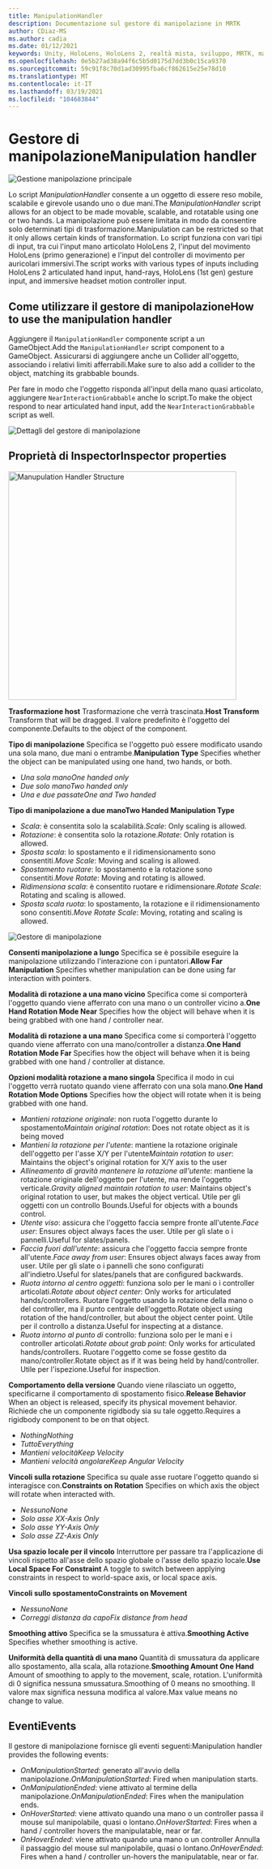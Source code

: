 ```yaml
---
title: ManipulationHandler
description: Documentazione sul gestore di manipolazione in MRTK
author: CDiaz-MS
ms.author: cadia
ms.date: 01/12/2021
keywords: Unity, HoloLens, HoloLens 2, realtà mista, sviluppo, MRTK, manipolazione,
ms.openlocfilehash: 0e5b27ad38a94f6c5b5d0175d7dd3b0c15ca9370
ms.sourcegitcommit: 59c91f8c70d1ad30995fba6cf862615e25e78d10
ms.translationtype: MT
ms.contentlocale: it-IT
ms.lasthandoff: 03/19/2021
ms.locfileid: "104683844"
---
```

# <a name="manipulation-handler"></a><span data-ttu-id="d78c1-104">Gestore di manipolazione</span><span class="sxs-lookup"><span data-stu-id="d78c1-104">Manipulation handler</span></span>

![Gestione manipolazione principale](../images/manipulation-handler/MRTK_Manipulation_Main.png)

<span data-ttu-id="d78c1-106">Lo script *ManipulationHandler* consente a un oggetto di essere reso mobile, scalabile e girevole usando uno o due mani.</span><span class="sxs-lookup"><span data-stu-id="d78c1-106">The *ManipulationHandler* script allows for an object to be made movable, scalable, and rotatable using one or two hands.</span></span> <span data-ttu-id="d78c1-107">La manipolazione può essere limitata in modo da consentire solo determinati tipi di trasformazione.</span><span class="sxs-lookup"><span data-stu-id="d78c1-107">Manipulation can be restricted so that it only allows certain kinds of transformation.</span></span> <span data-ttu-id="d78c1-108">Lo script funziona con vari tipi di input, tra cui l'input mano articolato HoloLens 2, l'input del movimento HoloLens (primo generazione) e l'input del controller di movimento per auricolari immersivi.</span><span class="sxs-lookup"><span data-stu-id="d78c1-108">The script works with various types of inputs including HoloLens 2 articulated hand input, hand-rays, HoloLens (1st gen) gesture input, and immersive headset motion controller input.</span></span>

## <a name="how-to-use-the-manipulation-handler"></a><span data-ttu-id="d78c1-109">Come utilizzare il gestore di manipolazione</span><span class="sxs-lookup"><span data-stu-id="d78c1-109">How to use the manipulation handler</span></span>

<span data-ttu-id="d78c1-110">Aggiungere il `ManipulationHandler` componente script a un GameObject.</span><span class="sxs-lookup"><span data-stu-id="d78c1-110">Add the `ManipulationHandler` script component to a GameObject.</span></span> <span data-ttu-id="d78c1-111">Assicurarsi di aggiungere anche un Collider all'oggetto, associando i relativi limiti afferrabili.</span><span class="sxs-lookup"><span data-stu-id="d78c1-111">Make sure to also add a collider to the object, matching its grabbable bounds.</span></span>

<span data-ttu-id="d78c1-112">Per fare in modo che l'oggetto risponda all'input della mano quasi articolato, aggiungere `NearInteractionGrabbable` anche lo script.</span><span class="sxs-lookup"><span data-stu-id="d78c1-112">To make the object respond to near articulated hand input, add the `NearInteractionGrabbable` script as well.</span></span>

![Dettagli del gestore di manipolazione](../images/manipulation-handler/MRTK_ManipulationHandler_Howto.png)

## <a name="inspector-properties"></a><span data-ttu-id="d78c1-114">Proprietà di Inspector</span><span class="sxs-lookup"><span data-stu-id="d78c1-114">Inspector properties</span></span>

<img src="../images/manipulation-handler/MRTK_ManipulationHandler_Structure.png" width="450" alt="Manupulation Handler Structure">

<span data-ttu-id="d78c1-115">**Trasformazione host** Trasformazione che verrà trascinata.</span><span class="sxs-lookup"><span data-stu-id="d78c1-115">**Host Transform** Transform that will be dragged.</span></span> <span data-ttu-id="d78c1-116">Il valore predefinito è l'oggetto del componente.</span><span class="sxs-lookup"><span data-stu-id="d78c1-116">Defaults to the object of the component.</span></span>

<span data-ttu-id="d78c1-117">**Tipo di manipolazione** Specifica se l'oggetto può essere modificato usando una sola mano, due mani o entrambe.</span><span class="sxs-lookup"><span data-stu-id="d78c1-117">**Manipulation Type** Specifies whether the object can be manipulated using one hand, two hands, or both.</span></span>

* <span data-ttu-id="d78c1-118">*Una sola mano*</span><span class="sxs-lookup"><span data-stu-id="d78c1-118">*One handed only*</span></span>
* <span data-ttu-id="d78c1-119">*Due solo mano*</span><span class="sxs-lookup"><span data-stu-id="d78c1-119">*Two handed only*</span></span>
* <span data-ttu-id="d78c1-120">*Una e due passate*</span><span class="sxs-lookup"><span data-stu-id="d78c1-120">*One and Two handed*</span></span>

<span data-ttu-id="d78c1-121">**Tipo di manipolazione a due mano**</span><span class="sxs-lookup"><span data-stu-id="d78c1-121">**Two Handed Manipulation Type**</span></span>

* <span data-ttu-id="d78c1-122">*Scala*: è consentita solo la scalabilità.</span><span class="sxs-lookup"><span data-stu-id="d78c1-122">*Scale*: Only scaling is allowed.</span></span>
* <span data-ttu-id="d78c1-123">*Rotazione*: è consentita solo la rotazione.</span><span class="sxs-lookup"><span data-stu-id="d78c1-123">*Rotate*: Only rotation is allowed.</span></span>
* <span data-ttu-id="d78c1-124">*Sposta scala*: lo spostamento e il ridimensionamento sono consentiti.</span><span class="sxs-lookup"><span data-stu-id="d78c1-124">*Move Scale*: Moving and scaling is allowed.</span></span>
* <span data-ttu-id="d78c1-125">*Spostamento ruotare*: lo spostamento e la rotazione sono consentiti.</span><span class="sxs-lookup"><span data-stu-id="d78c1-125">*Move Rotate*: Moving and rotating is allowed.</span></span>
* <span data-ttu-id="d78c1-126">*Ridimensiona scala*: è consentito ruotare e ridimensionare.</span><span class="sxs-lookup"><span data-stu-id="d78c1-126">*Rotate Scale*: Rotating and scaling is allowed.</span></span>
* <span data-ttu-id="d78c1-127">*Sposta scala ruota*: lo spostamento, la rotazione e il ridimensionamento sono consentiti.</span><span class="sxs-lookup"><span data-stu-id="d78c1-127">*Move Rotate Scale*: Moving, rotating and scaling is allowed.</span></span>

![Gestore di manipolazione](../images/manipulation-handler/MRTK_ManipulationHandler_TwoHanded.jpg)

<span data-ttu-id="d78c1-129">**Consenti manipolazione a lungo** Specifica se è possibile eseguire la manipolazione utilizzando l'interazione con i puntatori.</span><span class="sxs-lookup"><span data-stu-id="d78c1-129">**Allow Far Manipulation** Specifies whether manipulation can be done using far interaction with pointers.</span></span>

<span data-ttu-id="d78c1-130">**Modalità di rotazione a una mano vicino** Specifica come si comporterà l'oggetto quando viene afferrato con una mano o un controller vicino a.</span><span class="sxs-lookup"><span data-stu-id="d78c1-130">**One Hand Rotation Mode Near** Specifies how the object will behave when it is being grabbed with one hand / controller near.</span></span>

<span data-ttu-id="d78c1-131">**Modalità di rotazione a una mano** Specifica come si comporterà l'oggetto quando viene afferrato con una mano/controller a distanza.</span><span class="sxs-lookup"><span data-stu-id="d78c1-131">**One Hand Rotation Mode Far** Specifies how the object will behave when it is being grabbed with one hand / controller at distance.</span></span>

<span data-ttu-id="d78c1-132">**Opzioni modalità rotazione a mano singola** Specifica il modo in cui l'oggetto verrà ruotato quando viene afferrato con una sola mano.</span><span class="sxs-lookup"><span data-stu-id="d78c1-132">**One Hand Rotation Mode Options** Specifies how the object will rotate when it is being grabbed with one hand.</span></span>

* <span data-ttu-id="d78c1-133">*Mantieni rotazione originale*: non ruota l'oggetto durante lo spostamento</span><span class="sxs-lookup"><span data-stu-id="d78c1-133">*Maintain original rotation*: Does not rotate object as it is being moved</span></span>
* <span data-ttu-id="d78c1-134">*Mantieni la rotazione per l'utente*: mantiene la rotazione originale dell'oggetto per l'asse X/Y per l'utente</span><span class="sxs-lookup"><span data-stu-id="d78c1-134">*Maintain rotation to user*: Maintains the object's original rotation for X/Y axis to the user</span></span>
* <span data-ttu-id="d78c1-135">*Allineamento di gravità mantenere la rotazione all'utente*: mantiene la rotazione originale dell'oggetto per l'utente, ma rende l'oggetto verticale.</span><span class="sxs-lookup"><span data-stu-id="d78c1-135">*Gravity aligned maintain rotation to user*: Maintains object's original rotation to user, but makes the object vertical.</span></span> <span data-ttu-id="d78c1-136">Utile per gli oggetti con un controllo Bounds.</span><span class="sxs-lookup"><span data-stu-id="d78c1-136">Useful for objects with a bounds control.</span></span>
* <span data-ttu-id="d78c1-137">*Utente viso*: assicura che l'oggetto faccia sempre fronte all'utente.</span><span class="sxs-lookup"><span data-stu-id="d78c1-137">*Face user*: Ensures object always faces the user.</span></span> <span data-ttu-id="d78c1-138">Utile per gli slate o i pannelli.</span><span class="sxs-lookup"><span data-stu-id="d78c1-138">Useful for slates/panels.</span></span>
* <span data-ttu-id="d78c1-139">*Faccia fuori dall'utente*: assicura che l'oggetto faccia sempre fronte all'utente.</span><span class="sxs-lookup"><span data-stu-id="d78c1-139">*Face away from user*: Ensures object always faces away from user.</span></span> <span data-ttu-id="d78c1-140">Utile per gli slate o i pannelli che sono configurati all'indietro.</span><span class="sxs-lookup"><span data-stu-id="d78c1-140">Useful for slates/panels that are configured backwards.</span></span>
* <span data-ttu-id="d78c1-141">*Ruota intorno al centro oggetti*: funziona solo per le mani o i controller articolati.</span><span class="sxs-lookup"><span data-stu-id="d78c1-141">*Rotate about object center*:  Only works for articulated hands/controllers.</span></span> <span data-ttu-id="d78c1-142">Ruotare l'oggetto usando la rotazione della mano o del controller, ma il punto centrale dell'oggetto.</span><span class="sxs-lookup"><span data-stu-id="d78c1-142">Rotate object using rotation of the hand/controller, but about the object center point.</span></span> <span data-ttu-id="d78c1-143">Utile per il controllo a distanza.</span><span class="sxs-lookup"><span data-stu-id="d78c1-143">Useful for inspecting at a distance.</span></span>
* <span data-ttu-id="d78c1-144">*Ruota intorno al punto di* controllo: funziona solo per le mani e i controller articolati.</span><span class="sxs-lookup"><span data-stu-id="d78c1-144">*Rotate about grab point*:  Only works for articulated hands/controllers.</span></span> <span data-ttu-id="d78c1-145">Ruotare l'oggetto come se fosse gestito da mano/controller.</span><span class="sxs-lookup"><span data-stu-id="d78c1-145">Rotate object as if it was being held by hand/controller.</span></span> <span data-ttu-id="d78c1-146">Utile per l'ispezione.</span><span class="sxs-lookup"><span data-stu-id="d78c1-146">Useful for inspection.</span></span>

<span data-ttu-id="d78c1-147">**Comportamento della versione** Quando viene rilasciato un oggetto, specificarne il comportamento di spostamento fisico.</span><span class="sxs-lookup"><span data-stu-id="d78c1-147">**Release Behavior** When an object is released, specify its physical movement behavior.</span></span> <span data-ttu-id="d78c1-148">Richiede che un componente rigidbody sia su tale oggetto.</span><span class="sxs-lookup"><span data-stu-id="d78c1-148">Requires a rigidbody component to be on that object.</span></span>

* <span data-ttu-id="d78c1-149">*Nothing*</span><span class="sxs-lookup"><span data-stu-id="d78c1-149">*Nothing*</span></span>
* <span data-ttu-id="d78c1-150">*Tutto*</span><span class="sxs-lookup"><span data-stu-id="d78c1-150">*Everything*</span></span>
* <span data-ttu-id="d78c1-151">*Mantieni velocità*</span><span class="sxs-lookup"><span data-stu-id="d78c1-151">*Keep Velocity*</span></span>
* <span data-ttu-id="d78c1-152">*Mantieni velocità angolare*</span><span class="sxs-lookup"><span data-stu-id="d78c1-152">*Keep Angular Velocity*</span></span>

<span data-ttu-id="d78c1-153">**Vincoli sulla rotazione** Specifica su quale asse ruotare l'oggetto quando si interagisce con.</span><span class="sxs-lookup"><span data-stu-id="d78c1-153">**Constraints on Rotation** Specifies on which axis the object will rotate when interacted with.</span></span>

* <span data-ttu-id="d78c1-154">*Nessuno*</span><span class="sxs-lookup"><span data-stu-id="d78c1-154">*None*</span></span>
* <span data-ttu-id="d78c1-155">*Solo asse X*</span><span class="sxs-lookup"><span data-stu-id="d78c1-155">*X-Axis Only*</span></span>
* <span data-ttu-id="d78c1-156">*Solo asse Y*</span><span class="sxs-lookup"><span data-stu-id="d78c1-156">*Y-Axis Only*</span></span>
* <span data-ttu-id="d78c1-157">*Solo asse Z*</span><span class="sxs-lookup"><span data-stu-id="d78c1-157">*Z-Axis Only*</span></span>

<span data-ttu-id="d78c1-158">**Usa spazio locale per il vincolo** Interruttore per passare tra l'applicazione di vincoli rispetto all'asse dello spazio globale o l'asse dello spazio locale.</span><span class="sxs-lookup"><span data-stu-id="d78c1-158">**Use Local Space For Constraint** A toggle to switch between applying constraints in respect to world-space axis, or local space axis.</span></span>

<span data-ttu-id="d78c1-159">**Vincoli sullo spostamento**</span><span class="sxs-lookup"><span data-stu-id="d78c1-159">**Constraints on Movement**</span></span>

* <span data-ttu-id="d78c1-160">*Nessuno*</span><span class="sxs-lookup"><span data-stu-id="d78c1-160">*None*</span></span>
* <span data-ttu-id="d78c1-161">*Correggi distanza da capo*</span><span class="sxs-lookup"><span data-stu-id="d78c1-161">*Fix distance from head*</span></span>

<span data-ttu-id="d78c1-162">**Smoothing attivo** Specifica se la smussatura è attiva.</span><span class="sxs-lookup"><span data-stu-id="d78c1-162">**Smoothing Active** Specifies whether smoothing is active.</span></span>

<span data-ttu-id="d78c1-163">**Uniformità della quantità di una mano** Quantità di smussatura da applicare allo spostamento, alla scala, alla rotazione.</span><span class="sxs-lookup"><span data-stu-id="d78c1-163">**Smoothing Amount One Hand** Amount of smoothing to apply to the movement, scale, rotation.</span></span> <span data-ttu-id="d78c1-164">L'uniformità di 0 significa nessuna smussatura.</span><span class="sxs-lookup"><span data-stu-id="d78c1-164">Smoothing of 0 means no smoothing.</span></span> <span data-ttu-id="d78c1-165">Il valore max significa nessuna modifica al valore.</span><span class="sxs-lookup"><span data-stu-id="d78c1-165">Max value means no change to value.</span></span>

## <a name="events"></a><span data-ttu-id="d78c1-166">Eventi</span><span class="sxs-lookup"><span data-stu-id="d78c1-166">Events</span></span>

<span data-ttu-id="d78c1-167">Il gestore di manipolazione fornisce gli eventi seguenti:</span><span class="sxs-lookup"><span data-stu-id="d78c1-167">Manipulation handler provides the following events:</span></span>

* <span data-ttu-id="d78c1-168">*OnManipulationStarted*: generato all'avvio della manipolazione.</span><span class="sxs-lookup"><span data-stu-id="d78c1-168">*OnManipulationStarted*: Fired when manipulation starts.</span></span>
* <span data-ttu-id="d78c1-169">*OnManipulationEnded*: viene attivato al termine della manipolazione.</span><span class="sxs-lookup"><span data-stu-id="d78c1-169">*OnManipulationEnded*: Fires when the manipulation ends.</span></span>
* <span data-ttu-id="d78c1-170">*OnHoverStarted*: viene attivato quando una mano o un controller passa il mouse sul manipolabile, quasi o lontano.</span><span class="sxs-lookup"><span data-stu-id="d78c1-170">*OnHoverStarted*: Fires when a hand / controller hovers the manipulatable, near or far.</span></span>
* <span data-ttu-id="d78c1-171">*OnHoverEnded*: viene attivato quando una mano o un controller Annulla il passaggio del mouse sul manipolabile, quasi o lontano.</span><span class="sxs-lookup"><span data-stu-id="d78c1-171">*OnHoverEnded*: Fires when a hand / controller un-hovers the manipulatable, near or far.</span></span>
